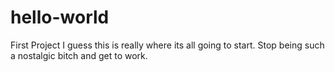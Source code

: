 # hello-world
First Project 
I guess this is really where its all going to start.
Stop being such a nostalgic bitch and get to work.
